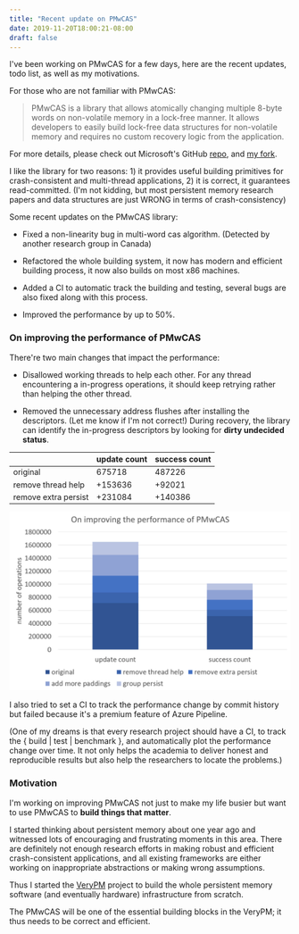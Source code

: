 ```yaml
---
title: "Recent update on PMwCAS"
date: 2019-11-20T18:00:21-08:00
draft: false 
---
```


I've been working on PMwCAS for a few days, here are the recent updates, todo list, as well as my motivations.

For those who are not familiar with PMwCAS:
>PMwCAS is a library that allows atomically changing multiple 8-byte words on non-volatile memory in a lock-free manner. It allows developers to easily build lock-free data structures for non-volatile memory and requires no custom recovery logic from the application.

For more details, please check out Microsoft's GitHub [repo](https://github.com/microsoft/pmwcas), and [my fork](https://github.com/XiangpengHao/pmwcas).

I like the library for two reasons: 1) it provides useful building primitives for crash-consistent and multi-thread applications, 2) it is correct, it guarantees read-committed. (I'm not kidding, but most persistent memory research papers and data structures are just WRONG in terms of crash-consistency)

Some recent updates on the PMwCAS library:

- Fixed a non-linearity bug in multi-word cas algorithm. (Detected by another research group in Canada)

- Refactored the whole building system, it now has modern and efficient building process, it now also builds on most x86 machines. 

- Added a CI to automatic track the building and testing, several bugs are also fixed along with this process.

- Improved the performance by up to 50%.


### On improving the performance of PMwCAS

There're two main changes that impact the performance:

- Disallowed working threads to help each other. For any thread encountering a in-progress operations, it should keep retrying rather than helping the other thread.

- Removed the unnecessary address flushes after installing the descriptors. (Let me know if I'm not correct!) During recovery, the library can identify the in-progress descriptors by looking for **dirty undecided status**.

|                     | update count | success count |
|----------------------|--------------|---------------|
| original             | 675718    | 487226     |
| remove thread help   | +153636    | +92021      |
| remove extra persist | +231084    | +140386     |

![](/img/pmwcas.png)

I also tried to set a CI to track the performance change by commit history but failed because it's a premium feature of Azure Pipeline. 

(One of my dreams is that every research project should have a CI, to track the { build | test | benchmark },
and automatically plot the performance change over time.
It not only helps the academia to deliver honest and reproducible results but also help the researchers to locate the problems.)


### Motivation

I'm working on improving PMwCAS not just to make my life busier but want to use PMwCAS to **build things that matter**. 

I started thinking about persistent memory about one year ago and witnessed lots of encouraging and frustrating moments in this area.
There are definitely not enough research efforts in making robust and efficient crash-consistent applications, 
and all existing frameworks are either working on inappropriate abstractions or making wrong assumptions. 

Thus I started the [VeryPM](https://github.com/XiangpengHao/VeryPM) project to build the whole persistent memory software (and eventually hardware) infrastructure from scratch.

The PMwCAS will be one of the essential building blocks in the VeryPM; it thus needs to be correct and efficient.


